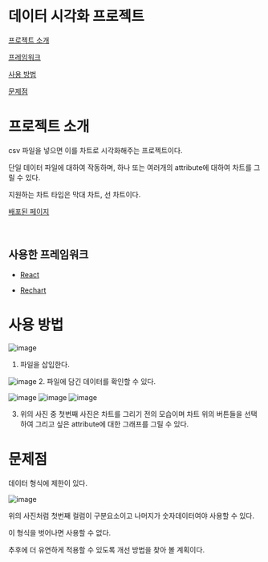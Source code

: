 # 데이터 시각화 프로젝트

[프로젝트 소개](#프로젝트-소개)

[프레임워크](#사용한-프레임워크)

[사용 방법](#사용-방법)

[문제점](#문제점)

# 프로젝트 소개

csv 파일을 넣으면 이를 차트로 시각화해주는 프로젝트이다.

단일 데이터 파일에 대하여 작동하며, 하나 또는 여러개의 attribute에 대하여 차트를 그릴 수 있다.

지원하는 차트 타입은 막대 차트, 선 차트이다.

[배포된 페이지](https://lifeisalone.github.io/DataVisualize/)

<br />

## 사용한 프레임워크

- [React](https://ko.reactjs.org/)

- [Rechart](https://recharts.org/en-US/)

# 사용 방법

![image](https://user-images.githubusercontent.com/58796245/176097210-bac42c2c-812f-4671-b609-fb8df3f526aa.png)
1. 파일을 삽입한다.

![image](https://user-images.githubusercontent.com/58796245/176097364-854157b4-d311-4298-8350-cbbcd545afd9.png)
2. 파일에 담긴 데이터를 확인할 수 있다.

![image](https://user-images.githubusercontent.com/58796245/176097435-73eb6f8c-1f95-4a22-bd75-5c335cb6f56d.png)
![image](https://user-images.githubusercontent.com/58796245/176097689-345141af-5fa1-48a8-8461-02f2e794cabd.png)
![image](https://user-images.githubusercontent.com/58796245/176097756-a4493071-58b0-469b-a975-c0e3a7c02e88.png)

3. 위의 사진 중 첫번째 사진은 차트를 그리기 전의 모습이며 차트 위의 버튼들을 선택하여 그리고 싶은 attribute에 대한 그래프를 그릴 수 있다.


# 문제점

데이터 형식에 제한이 있다.

![image](https://user-images.githubusercontent.com/58796245/176098086-e4ff7f2f-51d2-44b9-96ec-10deeb0651b9.png)


위의 사진처럼 첫번째 컬럼이 구분요소이고 나머지가 숫자데이터여야 사용할 수 있다.

이 형식을 벗어나면 사용할 수 없다.

추후에 더 유연하게 적용할 수 있도록 개선 방법을 찾아 볼 계획이다.
